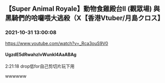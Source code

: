 ## 【Super Animal Royale】動物食雞殿台II (觀眾場) 與黑騎們的哈囉喂大逃殺（X【香港Vtuber/月島クロス】
### 2021-10-31 13:00:08
https://www.youtube.com/watch?v=_Rca3ouS9V0
#### UgzdE5dRwahzIvWunkl4AaABAg
2:21:18 drop低for自己剪切片玩下用

wwwwww

